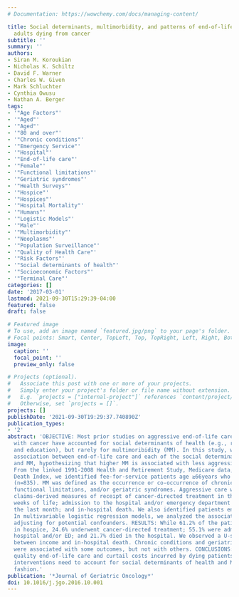 ```yaml
---
# Documentation: https://wowchemy.com/docs/managing-content/

title: Social determinants, multimorbidity, and patterns of end-of-life care in older
  adults dying from cancer
subtitle: ''
summary: ''
authors:
- Siran M. Koroukian
- Nicholas K. Schiltz
- David F. Warner
- Charles W. Given
- Mark Schluchter
- Cynthia Owusu
- Nathan A. Berger
tags:
- '"Age Factors"'
- '"Aged"'
- '"Aged"'
- '"80 and over"'
- '"Chronic conditions"'
- '"Emergency Service"'
- '"Hospital"'
- '"End-of-life care"'
- '"Female"'
- '"Functional limitations"'
- '"Geriatric syndromes"'
- '"Health Surveys"'
- '"Hospice"'
- '"Hospices"'
- '"Hospital Mortality"'
- '"Humans"'
- '"Logistic Models"'
- '"Male"'
- '"Multimorbidity"'
- '"Neoplasms"'
- '"Population Surveillance"'
- '"Quality of Health Care"'
- '"Risk Factors"'
- '"Social determinants of health"'
- '"Socioeconomic Factors"'
- '"Terminal Care"'
categories: []
date: '2017-03-01'
lastmod: 2021-09-30T15:29:39-04:00
featured: false
draft: false

# Featured image
# To use, add an image named `featured.jpg/png` to your page's folder.
# Focal points: Smart, Center, TopLeft, Top, TopRight, Left, Right, BottomLeft, Bottom, BottomRight.
image:
  caption: ''
  focal_point: ''
  preview_only: false

# Projects (optional).
#   Associate this post with one or more of your projects.
#   Simply enter your project's folder or file name without extension.
#   E.g. `projects = ["internal-project"]` references `content/project/deep-learning/index.md`.
#   Otherwise, set `projects = []`.
projects: []
publishDate: '2021-09-30T19:29:37.740890Z'
publication_types:
- '2'
abstract: 'OBJECTIVE: Most prior studies on aggressive end-of-life care in older patients
  with cancer have accounted for social determinants of health (e.g., race, income,
  and education), but rarely for multimoribidity (MM). In this study, we examine the
  association between end-of-life care and each of the social determinants of health
  and MM, hypothesizing that higher MM is associated with less aggressive care. METHODS:
  From the linked 1991-2008 Health and Retirement Study, Medicare data, and the National
  Death Index, we identified fee-for-service patients age ≥66years who died from cancer
  (n=835). MM was defined as the occurrence or co-occurrence of chronic conditions,
  functional limitations, and/or geriatric syndromes. Aggressive care was based on
  claims-derived measures of receipt of cancer-directed treatment in the last two
  weeks of life; admission to the hospital and/or emergency department (ED) within
  the last month; and in-hospital death. We also identified patients enrolled in hospice.
  In multivariable logistic regression models, we analyzed the associations of interest,
  adjusting for potential confounders. RESULTS: While 61.2% of the patients enrolled
  in hospice, 24.6% underwent cancer-directed treatment; 55.1% were admitted to the
  hospital and/or ED; and 21.7% died in the hospital. We observed a U-shaped distribution
  between income and in-hospital death. Chronic conditions and geriatric syndromes
  were associated with some outcomes, but not with others. CONCLUSIONS: To improve
  quality end-of-life care and curtail costs incurred by dying patients, relevant
  interventions need to account for social determinants of health and MM in a nuanced
  fashion.'
publication: '*Journal of Geriatric Oncology*'
doi: 10.1016/j.jgo.2016.10.001
---
```

